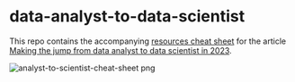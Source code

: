 # data-analyst-to-data-scientist
This repo contains the accompanying [resources cheat sheet](https://github.com/m-newhauser/data-analyst-to-data-scientist/blob/main/analyst-to-scientist-cheat-sheet.pdf) for the article [Making the jump from data analyst to data scientist in 2023](https://towardsdatascience.com/making-the-jump-from-data-analyst-to-data-scientist-in-2023-74e2cf7fc139).


![analyst-to-scientist-cheat-sheet png](https://user-images.githubusercontent.com/35735816/210255119-0ce6fabc-8b45-42b6-bcb2-bc4b28b4ebd5.jpeg)
